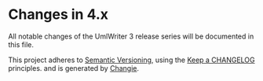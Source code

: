<!-- markdownlint-disable MD013 MD024 -->
# Changes in 4.x

All notable changes of the UmlWriter 3 release series will be documented in this file.

This project adheres to [Semantic Versioning](http://semver.org/),
using the [Keep a CHANGELOG](http://keepachangelog.com) principles.
and is generated by [Changie](https://github.com/miniscruff/changie).
